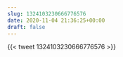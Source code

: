 ```yaml
---
slug: 1324103230666776576
date: 2020-11-04 21:36:25+00:00
draft: false
---
```


{{< tweet 1324103230666776576 >}}
